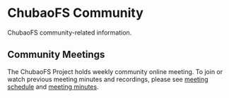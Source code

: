 # ChubaoFS Community

ChubaoFS community-related information.

## Community Meetings
The ChubaoFS Project holds weekly community online meeting. To join or watch previous meeting minutes and recordings, please see [meeting schedule](https://github.com/chubaofs/community/wiki/Meeting-Schedule) and [meeting minutes](https://github.com/chubaofs/community/wiki/Meeting-Agenda-and-Notes).
